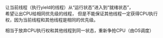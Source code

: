 

让当前线程（执行yield的线程）从“运行状态”进入到“就绪状态”，  
希望让出CPU给相同优先级的线程， 但是不能保证其他线程一定获得CPU执行权，因为当前线程和其他线程是相同的优先级。

相当于放弃CPU执行权和其他线程到同一状态，重新争抢CPU（由OS调度）